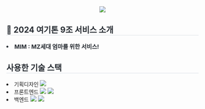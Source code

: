 <div align= "center">
    <img src="https://capsule-render.vercel.app/api?type=soft&color=e4d8e9&height=120&text=2024%20HERETHON%20-%209&animation=&fontColor=000000&fontSize=50" />
    </div>
    <div style="text-align: left;"> 
    <h2 style="border-bottom: 1px solid #d8dee4; color: #282d33;"> 📌 2024 여기톤 9조 서비스 소개 </h2>  
    <div style="font-weight: 700; font-size: 15px; text-align: left; color: #282d33;"> <li> MIM : MZ세대 엄마를 위한 서비스! </div> 
    </div>
    <div style="text-align: left;">
    <h2 style="border-bottom: 1px solid #d8dee4; color: #282d33;"> 사용한 기술 스택 </h2>
    <div style="margin: ; text-align: left;" "text-align: left;"> 
      <li>기획디자인 <img src="https://img.shields.io/badge/Figma-F24E1E?style=flat&logo=Figma&logoColor=white"></li>
      <li>프론트엔드 <img src="https://img.shields.io/badge/Javascript-F7DF1E?style=flat&logo=Javascript&logoColor=white">
          <img src="https://img.shields.io/badge/HTML5-E34F26?style=flat&logo=HTML5&logoColor=white"></li>
      <li>백엔드 <img src="https://img.shields.io/badge/Django-092E20?style=flat&logo=Django&logoColor=white">
                  <img src="https://img.shields.io/badge/Python-3776AB?style=flat&logo=Python&logoColor=white"></li>
          <br/></div>
    </div>
    
